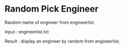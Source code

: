 Random Pick Engineer
====================

Random name of engineer from engineerlist.

Input  : engineerlist.txt

Result : display an engineer by random from engineerlist.

